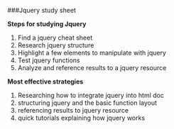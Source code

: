 ###Jquery study sheet

**Steps for studying Jquery**

1. Find a jquery cheat sheet
2. Research jquery structure
3. Highlight a few elements to manipulate with jquery
4. Test jquery functions
5. Analyze and reference results to a jquery resource

**Most effective strategies**

1. Researching how to integrate jquery into html doc
2. structuring jquery and the basic function layout
3. referencing results to jquery resource
4. quick tutorials explaining how jquery works

